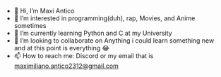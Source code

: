 - 👋 Hi, I’m Maxi Antico
- 👀 I’m interested in programming(duh), rap, Movies, and Anime sometimes
- 🌱 I’m currently learning Python and C at my University
- 💞️ I’m looking to collaborate on Anything i could learn something new and at this point is everything 😂
- 📫 How to reach me: Discord or my email that is maximiliano.antico2312@gmail.com

<!---
Everybody is welcome to look my repository, is very humble but it has a good heart ❤. At the moment i only post what i learning at my university. 
--->
